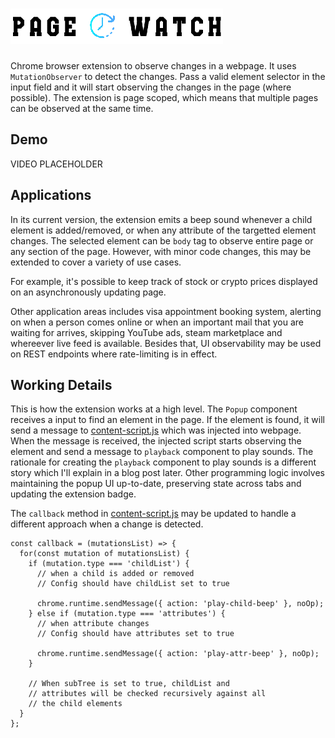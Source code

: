 # ![Page Watch logo](./src/assets/images/page-watch-logo.png)

Chrome browser extension to observe changes in a webpage. It uses `MutationObserver` to detect the changes. Pass a valid element selector in the input field and it will start observing the changes in the page (where possible). The extension is page scoped, which means that multiple pages can be observed at the same time.

## Demo
VIDEO PLACEHOLDER

## Applications
In its current version, the extension emits a beep sound whenever a child element is added/removed, or when any attribute of the targetted element changes. The selected element can be `body` tag to observe entire page or any section of the page. However, with minor code changes, this may be extended to cover a variety of use cases.

For example, it's possible to keep track of stock or crypto prices displayed on an asynchronously updating page.

Other application areas includes visa appointment booking system, alerting on when a person comes online or when an important mail that you are waiting for arrives, skipping YouTube ads, steam marketplace and whereever live feed is available. Besides that, UI observability may be used on REST endpoints where rate-limiting is in effect.
## Working Details
This is how the extension works at a high level. The `Popup` component receives a input to find an element in the page. If the element is found, it will send a message to [content-script.js](./src/inject/content-script.js) which was injected into webpage. When the message is received, the injected script starts observing the element and send a message to `playback` component to play sounds. The rationale for creating the `playback` component to play sounds is a different story which I'll explain in a blog post later. Other programming logic involves maintaining the popup UI up-to-date, preserving state across tabs and updating the extension badge.

The `callback` method in [content-script.js](./src/inject/content-script.js) may be updated to handle a different approach when a change is detected.

```
const callback = (mutationsList) => {
  for(const mutation of mutationsList) {
    if (mutation.type === 'childList') {
      // when a child is added or removed
      // Config should have childList set to true

      chrome.runtime.sendMessage({ action: 'play-child-beep' }, noOp);
    } else if (mutation.type === 'attributes') { 
      // when attribute changes
      // Config should have attributes set to true

      chrome.runtime.sendMessage({ action: 'play-attr-beep' }, noOp);
    }

    // When subTree is set to true, childList and 
    // attributes will be checked recursively against all 
    // the child elements
  }
};
```

